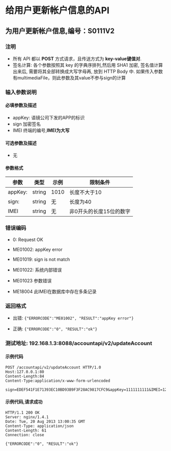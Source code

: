 
给用户更新帐户信息的API
========================

为用户更新帐户信息,编号：S0111V2
---------------------

### 注明

* 所有 API 都以 **POST** 方式请求，且传送方式为 **key-value键值对**.
* 签名计算: 各个参数按照其 key 的字典序排列,然后用 SHA1 加密, 签名值计算出来后, 需要将其全部转换成大写字母再, 放到 HTTP Body 中. 如果传入参数有multimediaFile，则此参数及其value不参与sign的计算

### 输入参数说明

#### 必填参数及描述

* appKey:          语镜公司下发的APP的标识
* sign	           加密签名
* IMEI             终端的编号,**IMEI为大写**


#### 可选参数及描述

* 无

#### 参数格式

 参数              |  类型       |   示例         |  限制条件
-------------------|-------------|----------------|--------------
 appKey:           | string      |  1010          | 长度不大于10
 sign:             | string      |  无            | 长度为40
 IMEI              | string      |  无            | 非0开头的长度15位的数字



### 错误编码

* 0:            Request OK

* ME01002:      appKey error
* ME01019:      sign is not match
* ME01022:      系统内部错误

* ME01023       参数错误

* ME18004       此IMEI在数据库中存在多条记录


### 返回格式

* 出错: `{"ERRORCODE":"ME01002", "RESULT":"appKey error"}`

* 正确: `{"ERRORCODE":"0", "RESULT":"ok"}`


### 测试地址: 192.168.1.3:8088/accountapi/v2/updateAccount


#### 示例代码

    POST /accountapi/v2/updateAccount HTTP/1.0
    Host:127.0.0.1:80
    Content-Length:84
    Content-Type:application/x-www-form-urlencoded
    
    sign=EDEF541F1E71393EC10BD93B9F3F28AC9817CFC9&appKey=1111111111&IMEI=123456789012345
    

#### 示例代码,请求成功

    HTTP/1.1 200 OK
    Server: nginx/1.4.1
    Date: Tue, 20 Aug 2013 13:00:35 GMT
    Content-Type: application/json
    Content-Length: 61
    Connection: close
    
    {"ERRORCODE":"0", "RESULT":"ok"}


